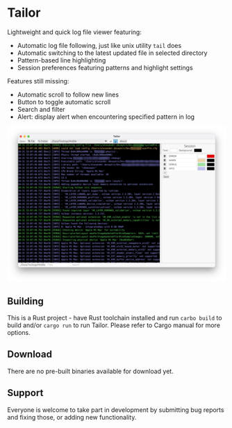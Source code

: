 # Tailor

Lightweight and quick log file viewer featuring:

* Automatic log file following, just like unix utility `tail` does
* Automatic switching to the latest updated file in selected directory
* Pattern-based line highlighting
* Session preferences featuring patterns and highlight settings

Features still missing:
* Automatic scroll to follow new lines
* Button to toggle automatic scroll
* Search and filter
* Alert: display alert when encountering specified pattern in log

![Tailor Screenshot](./tailor.png)

## Building

This is a Rust project - have Rust toolchain installed and run `carbo build` to build and/or `cargo run` to run Tailor. Please refer to Cargo manual for more options.

## Download

There are no pre-built binaries available for download yet.

## Support

Everyone is welcome to take part in development by submitting bug reports and fixing those, or adding new functionality.
